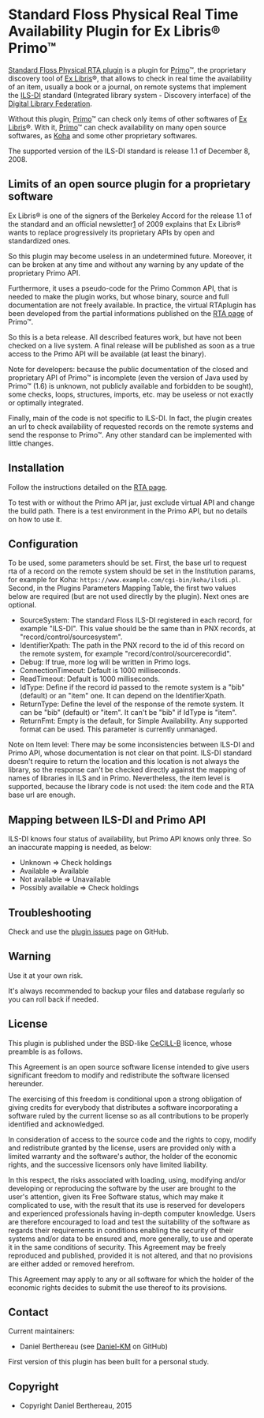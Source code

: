 Standard Floss Physical Real Time Availability Plugin for Ex Libris® Primo™
===========================================================================

[Standard Floss Physical RTA plugin] is a plugin for [Primo]™, the proprietary
discovery tool of [Ex Libris]®, that allows to check in real time the
availability of an item, usually a book or a journal, on remote systems that
implement the [ILS-DI] standard (Integrated library system - Discovery
interface) of the [Digital Library Federation].

Without this plugin, [Primo]™ can check only items of other softwares of
[Ex Libris]®. With it, [Primo]™ can check availability on many open source
softwares, as [Koha] and some other proprietary softwares.

The supported version of the ILS-DI standard is release 1.1 of December 8, 2008.


Limits of an open source plugin for a proprietary software
----------------------------------------------------------

Ex Libris® is one of the signers of the Berkeley Accord for the release 1.1 of
the standard and an official newsletter[1] of 2009 explains that Ex Libris®
wants  to replace progressively its proprietary APIs by open and standardized
ones.

So this plugin may become useless in an undetermined future. Moreover, it can be
broken at any time and without any warning by any update of the proprietary
Primo API.

Furthermore, it uses a pseudo-code for the Primo Common API, that is needed to
make the plugin works, but whose binary, source and full documentation are not
freely available. In practice, the virtual RTAplugin has been developed from the
partial informations published on the [RTA page] of Primo™.

So this is a beta release. All described features work, but have not been
checked on a live system. A final release will be published as soon as a true
access to  the Primo API will be available (at least the binary).

Note for developers: because the public documentation of the closed and
proprietary API  of Primo™ is incomplete (even the version of Java used by
Primo™ (1.6) is unknown, not publicly available and forbidden to be sought),
some checks, loops, structures, imports, etc. may be useless or not exactly or
optimally integrated.

Finally, main of the code is not specific to ILS-DI. In fact, the plugin creates
an url to check availability of requested records on the remote systems and send
the response to Primo™. Any other standard can be implemented with little
changes.


Installation
------------

Follow the instructions detailed on the [RTA page].

To test with or without the Primo API jar, just exclude virtual API and change
the build path. There is a test environment in the Primo API, but no details on
how to use it.


Configuration
-------------

To be used, some parameters should be set. First, the base url to request rta of
a record on the remote system should be set in the Institution params, for
example for Koha: `https://www.example.com/cgi-bin/koha/ilsdi.pl`. Second, in
the Plugins Parameters Mapping Table, the first two values below are required
(but are not used directly by the plugin). Next ones are optional.

- SourceSystem: The standard Floss ILS-DI registered in each record, for example
  "ILS-DI". This value should be the same than in PNX records, at "record/control/sourcesystem".
- IdentifierXpath: The path in the PNX record to the id of this record on the
  remote system, for example "record/control/sourcerecordid".
- Debug: If true, more log will be written in Primo logs.
- ConnectionTimeout: Default is 1000 milliseconds.
- ReadTimeout: Default is 1000 milliseconds.
- IdType: Define if the record id passed to the remote system is a "bib"
  (default) or an "item" one. It can depend on the IdentifierXpath.
- ReturnType: Define the level of the response of the remote system. It can be
  "bib" (default) or "item". It can't be "bib" if IdType is "item".
- ReturnFmt: Empty is the default, for Simple Availability. Any supported format
  can be used. This parameter is currently unmanaged.

Note on Item level: There may be some inconsistencies between ILS-DI and Primo
API, whose documentation is not clear on that point. ILS-DI standard doesn't
require to return the location and this location is not always the library, so
the response can't be checked directly against the mapping of names of libraries
in ILS and in Primo. Nevertheless, the item level is supported, because the
library code is not used: the item code and the RTA base url are enough.


Mapping between ILS-DI and Primo API
------------------------------------

ILS-DI knows four status of availability, but Primo API knows only three. So an
inaccurate mapping is needed, as below:

- Unknown => Check holdings
- Available => Available
- Not available => Unavailable
- Possibly available => Check holdings


Troubleshooting
---------------

Check and use the [plugin issues] page on GitHub.


Warning
-------

Use it at your own risk.

It's always recommended to backup your files and database regularly so you can
roll back if needed.


License
-------

This plugin is published under the BSD-like [CeCILL-B] licence, whose preamble
is as follows.

This Agreement is an open source software license intended to give users
significant freedom to modify and redistribute the software licensed hereunder.

The exercising of this freedom is conditional upon a strong obligation of giving
credits for everybody that distributes a software incorporating a software ruled
by the current license so as all contributions to be properly identified and
acknowledged.

In consideration of access to the source code and the rights to copy, modify and
redistribute granted by the license, users are provided only with a limited
warranty and the software's author, the holder of the economic rights, and the
successive licensors only have limited liability.

In this respect, the risks associated with loading, using, modifying and/or
developing or reproducing the software by the user are brought to the user's
attention, given its Free Software status, which may make it complicated to use,
with the result that its use is reserved for developers and experienced
professionals having in-depth computer knowledge. Users are therefore encouraged
to load and test the suitability of the software as regards their requirements
in conditions enabling the security of their systems and/or data to be ensured
and, more generally, to use and operate it in the same conditions of security.
This Agreement may be freely reproduced and published, provided it is not
altered, and that no provisions are either added or removed herefrom.

This Agreement may apply to any or all software for which the holder of the
economic rights decides to submit the use thereof to its provisions.


Contact
-------

Current maintainers:

* Daniel Berthereau (see [Daniel-KM] on GitHub)

First version of this plugin has been built for a personal study.


Copyright
---------

* Copyright Daniel Berthereau, 2015


[Standard Floss Physical RTA plugin]: https://github.com/Daniel-KM/StandardFlossPhysicalRTAPlugin
[Primo]: http://www.exlibrisgroup.com/category/PrimoOverview
[Ex Libris]: http://exlibrisgroup.com
[ILS-DI]: http://diglib.org/architectures/ilsdi/DLF_ILS_Discovery_1.1.pdf
[Digital Library Federation]: http://diglib.org
[Koha]: https://koha-community.org
[1]: http://www.exlibrisgroup.com/default.asp?catid={6953052C-F108-4FB6-A5D4-F13C89CEE560}&details_type=1&itemid={D8EE06B2-3DC1-4868-9619-69F77217A9EE}
[RTA page]: https://developers.exlibrisgroup.com/primo/integrations/frontend/rta
[plugin issues]: https://github.com/Daniel-KM/StandardFlossPhysicalRTAPlugin/Issues
[CeCILL-B]: http://www.cecill.info/licences/Licence_CeCILL-B_V1-en.html
[Daniel-KM]: http://github.com/Daniel-KM "Daniel Berthereau"
